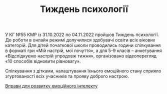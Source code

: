﻿---
title: Тиждень психології
---

У КГ №55 КМР із 31.10.2022 по 04.11.2022 пройшов Тиждень психології. До роботи в онлайн режимі долучилися здобувачі освіти всіх вікових категорій. Для дітей початкової школи проводились години спілкування в форматі гри «Мій настрій, мої почуття», а для 5-9 класів – анкетування «Відслідкуємо настрій упродовж тижня», організовано відеоперегляд «10 способів відновити рівновагу».

Спілкування з дітками, налаштування їхнього емоційного стану сприяло згуртованості всіх учасників та прояву доброго настрою.

[Вправи для розвитку емоційного інтелекту](https://krschool55.wixsite.com/social-psychological/%D0%B2%D0%BF%D1%80%D0%B0%D0%B2%D0%B8-%D0%B4%D0%BB%D1%8F-%D1%80%D0%BE%D0%B7%D0%B2%D0%B8%D1%82%D0%BA%D1%83-%D0%B5%D0%BC%D0%BE%D1%86%D1%96%D0%B9%D0%BD%D0%BE%D0%B3%D0%BE-%D1%96%D0%BD%D1%82%D0%B5%D0%BB%D0%B5%D0%BA%D1%82%D1%83)
